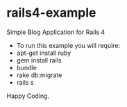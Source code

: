 rails4-example
==============

Simple Blog Application for Rails 4

- To run this example you will require:
- apt-get install ruby
- gem install rails
- bundle
- rake db:migrate
- rails s

Happy Coding.
